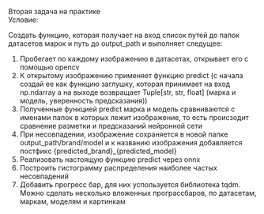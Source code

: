 Вторая задача на практике <br/>
Условие: <br/>

Создать функцию, которая получает на вход список путей до папок датасетов марок и путь до output_path и выполняет следущее:
1) Пробегает по каждому изображению в датасетах, открывает его с помощью opencv
2) К открытому изображению применяет функцию  predict (с начала создай ее как функцию заглушку, которая принимает на вход np.ndarray а на выходе возвращает Tuple[str, str, float] (марка и модель, уверенность предсказания))
3) Полученные функцией predict марка и модель сравниваются с именами папок в которых лежит изображение, то есть происзодит сравнение разметки и предсказаний нейронной сети
4) При несовпадении, изображение сохраняется в новой папке output_path/brand/model и к названию изображения добавляется постфикс {predicted_brand}_{predicted_model}
5) Реализовать настоящую функцию predict через onnx
6) Построить гистограмму распределения наиболее частых несовпадений
7) Добавить прогресс бар, для них успользуется библиотека tqdm. Можно сделать несколько вложенных програссбаров, по датасетам, маркам, моделям и картинкам